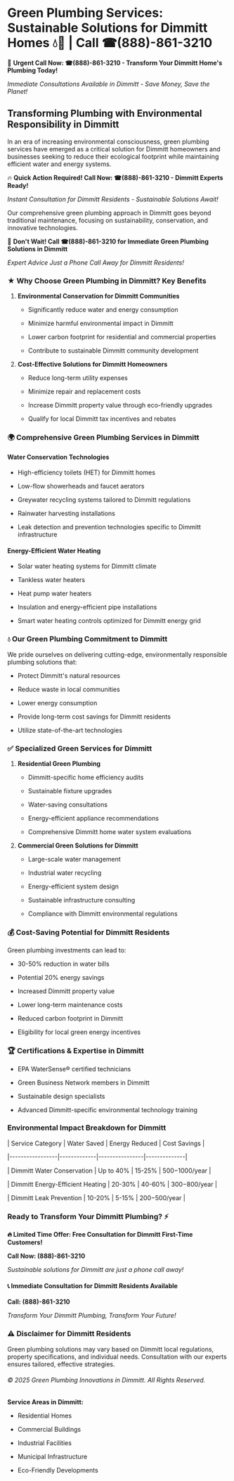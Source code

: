# Green Plumbing Services: Sustainable Solutions for Dimmitt Homes 💧🌿 | Call ☎(888)-861-3210

🚨 **Urgent Call Now: ☎(888)-861-3210 - Transform Your Dimmitt Home's Plumbing Today!**
*Immediate Consultations Available in Dimmitt - Save Money, Save the Planet!*

## Transforming Plumbing with Environmental Responsibility in Dimmitt

In an era of increasing environmental consciousness, green plumbing services have emerged as a critical solution for Dimmitt homeowners and businesses seeking to reduce their ecological footprint while maintaining efficient water and energy systems. 

🔥 **Quick Action Required! Call Now: ☎(888)-861-3210 - Dimmitt Experts Ready!**
*Instant Consultation for Dimmitt Residents - Sustainable Solutions Await!*

Our comprehensive green plumbing approach in Dimmitt goes beyond traditional maintenance, focusing on sustainability, conservation, and innovative technologies.

🚨 **Don't Wait! Call ☎(888)-861-3210 for Immediate Green Plumbing Solutions in Dimmitt**
*Expert Advice Just a Phone Call Away for Dimmitt Residents!*

### ★ Why Choose Green Plumbing in Dimmitt? Key Benefits

1. **Environmental Conservation for Dimmitt Communities** 
   - Significantly reduce water and energy consumption
   - Minimize harmful environmental impact in Dimmitt
   - Lower carbon footprint for residential and commercial properties
   - Contribute to sustainable Dimmitt community development

2. **Cost-Effective Solutions for Dimmitt Homeowners** 
   - Reduce long-term utility expenses
   - Minimize repair and replacement costs
   - Increase Dimmitt property value through eco-friendly upgrades
   - Qualify for local Dimmitt tax incentives and rebates

### 🌍 Comprehensive Green Plumbing Services in Dimmitt

#### Water Conservation Technologies
- High-efficiency toilets (HET) for Dimmitt homes
- Low-flow showerheads and faucet aerators
- Greywater recycling systems tailored to Dimmitt regulations
- Rainwater harvesting installations
- Leak detection and prevention technologies specific to Dimmitt infrastructure

#### Energy-Efficient Water Heating
- Solar water heating systems for Dimmitt climate
- Tankless water heaters
- Heat pump water heaters
- Insulation and energy-efficient pipe installations
- Smart water heating controls optimized for Dimmitt energy grid

### 💧 Our Green Plumbing Commitment to Dimmitt

We pride ourselves on delivering cutting-edge, environmentally responsible plumbing solutions that:
- Protect Dimmitt's natural resources
- Reduce waste in local communities
- Lower energy consumption
- Provide long-term cost savings for Dimmitt residents
- Utilize state-of-the-art technologies

### ✅ Specialized Green Services for Dimmitt

1. **Residential Green Plumbing**
   - Dimmitt-specific home efficiency audits
   - Sustainable fixture upgrades
   - Water-saving consultations
   - Energy-efficient appliance recommendations
   - Comprehensive Dimmitt home water system evaluations

2. **Commercial Green Solutions for Dimmitt**
   - Large-scale water management
   - Industrial water recycling
   - Energy-efficient system design
   - Sustainable infrastructure consulting
   - Compliance with Dimmitt environmental regulations

### 💰 Cost-Saving Potential for Dimmitt Residents

Green plumbing investments can lead to:
- 30-50% reduction in water bills
- Potential 20% energy savings
- Increased Dimmitt property value
- Lower long-term maintenance costs
- Reduced carbon footprint in Dimmitt
- Eligibility for local green energy incentives

### 🏆 Certifications & Expertise in Dimmitt

- EPA WaterSense® certified technicians
- Green Business Network members in Dimmitt
- Sustainable design specialists
- Advanced Dimmitt-specific environmental technology training

### Environmental Impact Breakdown for Dimmitt

| Service Category | Water Saved | Energy Reduced | Cost Savings |
|-----------------|-------------|----------------|--------------|
| Dimmitt Water Conservation | Up to 40% | 15-25% | $500-$1000/year |
| Dimmitt Energy-Efficient Heating | 20-30% | 40-60% | $300-$800/year |
| Dimmitt Leak Prevention | 10-20% | 5-15% | $200-$500/year |

### Ready to Transform Your Dimmitt Plumbing? ⚡

**🔥 Limited Time Offer: Free Consultation for Dimmitt First-Time Customers!**

**Call Now: (888)-861-3210**
*Sustainable solutions for Dimmitt are just a phone call away!*

#### 📞 Immediate Consultation for Dimmitt Residents Available

**Call: (888)-861-3210**
*Transform Your Dimmitt Plumbing, Transform Your Future!*

### ⚠️ Disclaimer for Dimmitt Residents

Green plumbing solutions may vary based on Dimmitt local regulations, property specifications, and individual needs. Consultation with our experts ensures tailored, effective strategies.

###### © 2025 Green Plumbing Innovations in Dimmitt. All Rights Reserved.

**Service Areas in Dimmitt:** 
- Residential Homes
- Commercial Buildings
- Industrial Facilities
- Municipal Infrastructure
- Eco-Friendly Developments